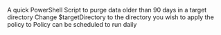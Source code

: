 A quick PowerShell Script to purge data older than 90 days in a target directory 
Change $targetDirectory to the directory you wish to apply the policy to 
Policy can be scheduled to run daily
